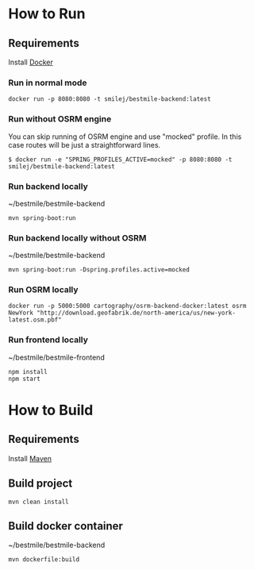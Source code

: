 # How to Run
## Requirements
Install [Docker](https://www.docker.com/)

### Run in normal mode
```
docker run -p 8080:8080 -t smilej/bestmile-backend:latest
```

### Run without OSRM engine
You can skip running of OSRM engine and use "mocked" profile. In this case routes will be just a straightforward lines.
```
$ docker run -e "SPRING_PROFILES_ACTIVE=mocked" -p 8080:8080 -t smilej/bestmile-backend:latest
```

### Run backend locally
~/bestmile/bestmile-backend
```
mvn spring-boot:run
```

### Run backend locally without OSRM
~/bestmile/bestmile-backend
```
mvn spring-boot:run -Dspring.profiles.active=mocked
```

### Run OSRM locally
```
docker run -p 5000:5000 cartography/osrm-backend-docker:latest osrm NewYork "http://download.geofabrik.de/north-america/us/new-york-latest.osm.pbf"
```

### Run frontend locally

~/bestmile/bestmile-frontend
```
npm install
npm start
```

# How to Build

## Requirements
Install [Maven](https://maven.apache.org/)

## Build project
```
mvn clean install
```

## Build docker container
~/bestmile/bestmile-backend
```
mvn dockerfile:build
```
